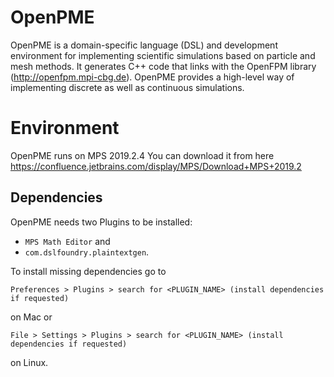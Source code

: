 # OpenPME
OpenPME is a domain-specific language (DSL) and development environment for implementing scientific
simulations based on particle and mesh methods. It generates C++ code that links with the OpenFPM
library (http://openfpm.mpi-cbg.de). OpenPME provides a high-level way of implementing discrete as well as continuous simulations.

# Environment
OpenPME runs on MPS 2019.2.4
You can download it from here https://confluence.jetbrains.com/display/MPS/Download+MPS+2019.2

## Dependencies
OpenPME needs two Plugins to be installed:

* `MPS Math Editor` and
* `com.dslfoundry.plaintextgen`.

To install missing dependencies go to

    Preferences > Plugins > search for <PLUGIN_NAME> (install dependencies if requested)

on Mac or 

    File > Settings > Plugins > search for <PLUGIN_NAME> (install dependencies if requested)
    
on Linux.
